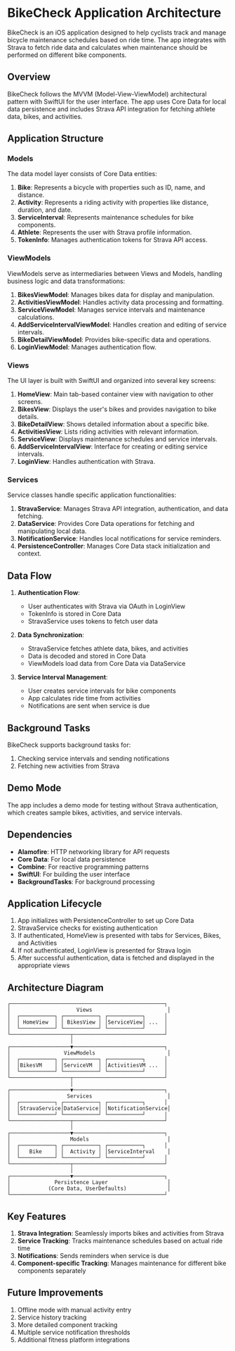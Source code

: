 # BikeCheck Application Architecture

BikeCheck is an iOS application designed to help cyclists track and manage bicycle maintenance schedules based on ride time. The app integrates with Strava to fetch ride data and calculates when maintenance should be performed on different bike components.

## Overview

BikeCheck follows the MVVM (Model-View-ViewModel) architectural pattern with SwiftUI for the user interface. The app uses Core Data for local data persistence and includes Strava API integration for fetching athlete data, bikes, and activities.

## Application Structure

### Models

The data model layer consists of Core Data entities:

1. **Bike**: Represents a bicycle with properties such as ID, name, and distance.
2. **Activity**: Represents a riding activity with properties like distance, duration, and date.
3. **ServiceInterval**: Represents maintenance schedules for bike components.
4. **Athlete**: Represents the user with Strava profile information.
5. **TokenInfo**: Manages authentication tokens for Strava API access.

### ViewModels

ViewModels serve as intermediaries between Views and Models, handling business logic and data transformations:

1. **BikesViewModel**: Manages bikes data for display and manipulation.
2. **ActivitiesViewModel**: Handles activity data processing and formatting.
3. **ServiceViewModel**: Manages service intervals and maintenance calculations.
4. **AddServiceIntervalViewModel**: Handles creation and editing of service intervals.
5. **BikeDetailViewModel**: Provides bike-specific data and operations.
6. **LoginViewModel**: Manages authentication flow.

### Views

The UI layer is built with SwiftUI and organized into several key screens:

1. **HomeView**: Main tab-based container view with navigation to other screens.
2. **BikesView**: Displays the user's bikes and provides navigation to bike details.
3. **BikeDetailView**: Shows detailed information about a specific bike.
4. **ActivitiesView**: Lists riding activities with relevant information.
5. **ServiceView**: Displays maintenance schedules and service intervals.
6. **AddServiceIntervalView**: Interface for creating or editing service intervals.
7. **LoginView**: Handles authentication with Strava.

### Services

Service classes handle specific application functionalities:

1. **StravaService**: Manages Strava API integration, authentication, and data fetching.
2. **DataService**: Provides Core Data operations for fetching and manipulating local data.
3. **NotificationService**: Handles local notifications for service reminders.
4. **PersistenceController**: Manages Core Data stack initialization and context.

## Data Flow

1. **Authentication Flow**:
   - User authenticates with Strava via OAuth in LoginView
   - TokenInfo is stored in Core Data
   - StravaService uses tokens to fetch user data

2. **Data Synchronization**:
   - StravaService fetches athlete data, bikes, and activities
   - Data is decoded and stored in Core Data
   - ViewModels load data from Core Data via DataService

3. **Service Interval Management**:
   - User creates service intervals for bike components
   - App calculates ride time from activities
   - Notifications are sent when service is due

## Background Tasks

BikeCheck supports background tasks for:
1. Checking service intervals and sending notifications
2. Fetching new activities from Strava

## Demo Mode

The app includes a demo mode for testing without Strava authentication, which creates sample bikes, activities, and service intervals.

## Dependencies

- **Alamofire**: HTTP networking library for API requests
- **Core Data**: For local data persistence
- **Combine**: For reactive programming patterns
- **SwiftUI**: For building the user interface
- **BackgroundTasks**: For background processing

## Application Lifecycle

1. App initializes with PersistenceController to set up Core Data
2. StravaService checks for existing authentication
3. If authenticated, HomeView is presented with tabs for Services, Bikes, and Activities
4. If not authenticated, LoginView is presented for Strava login
5. After successful authentication, data is fetched and displayed in the appropriate views

## Architecture Diagram

```
┌─────────────────────────────────────────────────┐
│                     Views                        │
│  ┌───────────┐ ┌───────────┐ ┌───────────┐      │
│  │ HomeView  │ │ BikesView │ │ServiceView│ ...  │
│  └───────────┘ └───────────┘ └───────────┘      │
└───────────────────┬─────────────────────────────┘
                    │
┌───────────────────▼─────────────────────────────┐
│                 ViewModels                       │
│  ┌───────────┐ ┌───────────┐ ┌───────────┐      │
│  │BikesVM    │ │ServiceVM  │ │ActivitiesVM ...  │
│  └───────────┘ └───────────┘ └───────────┘      │
└───────────────────┬─────────────────────────────┘
                    │
┌───────────────────▼─────────────────────────────┐
│                  Services                        │
│  ┌───────────┐ ┌───────────┐ ┌───────────┐      │
│  │StravaService│DataService│ │NotificationService│
│  └───────────┘ └───────────┘ └───────────┘      │
└───────────────────┬─────────────────────────────┘
                    │
┌───────────────────▼─────────────────────────────┐
│                   Models                         │
│  ┌───────────┐ ┌───────────┐ ┌───────────┐      │
│  │   Bike    │ │  Activity │ │ServiceInterval    │
│  └───────────┘ └───────────┘ └───────────┘      │
└───────────────────┬─────────────────────────────┘
                    │
┌───────────────────▼─────────────────────────────┐
│              Persistence Layer                   │
│            (Core Data, UserDefaults)             │
└─────────────────────────────────────────────────┘
```

## Key Features

1. **Strava Integration**: Seamlessly imports bikes and activities from Strava
2. **Service Tracking**: Tracks maintenance schedules based on actual ride time
3. **Notifications**: Sends reminders when service is due
4. **Component-specific Tracking**: Manages maintenance for different bike components separately

## Future Improvements

1. Offline mode with manual activity entry
2. Service history tracking
3. More detailed component tracking
4. Multiple service notification thresholds
5. Additional fitness platform integrations